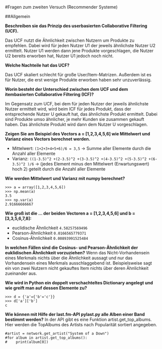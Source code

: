 #Fragen zum zweiten Versuch (Recommender Systeme)

##Allgemein

**Beschreiben sie das Prinzip des userbasierten Collaborative Filtering (UCF).**

Das UCF nutzt die Ähnlichkeit zwischen Nutzern um Produkte zu empfehlen. Dabei wird für jeden Nutzer U1 der jeweils ähnlichste Nutzer U2 ermittelt. Nutzer U1 werden dann jene Produkte vorgeschlagen, die Nutzer U2 bereits erworben hat, Nutzer U1 jedoch noch nicht. 

**Welche Nachteile hat das UCF?**

Das UCF skaliert schlecht für große User/Item-Matrizen.
Außerdem ist es für Nutzer, die erst wenige Produkte erworben haben sehr unzuverlässig.

**Worin besteht der Unterschied zwischen dem UCF und dem itembasierten Collaborative Filtering (ICF)?**

Im Gegensatz zum UCF, bei dem für jeden Nutzer der jeweils ähnlichste Nutzer ermittelt wird, wird beim ICF für jedes Produkt, dass der entsprechende Nutzer U gekauft hat, das ähnlichste Produkt ermittelt. Dabei sind Produkte umso ähnlicher, je mehr Kunden sie zusammen gekauft haben. Das ähnlichste Produkt wird dann dem Nutzer U vorgeschlagen. 

**Zeigen Sie am Beispiel des Vectors a = [1,2,3,4,5,6] wie Mittelwert und Varianz eines Vectors berechnet werden.**
- Mittelwert: 	`(1+2+3+4+5+6)/6 = 3,5`            -> Summe aller Elemente durch die Anzahl aller Elemente
- Varianz:	 	`((1-3.5)^2 +(2-3.5)^2 +(3-3.5)^2 +(4-3.5)^2 +(5-3.5)^2 +(6-3.5)^2 )/6` -> (jedes Element minus den Mittelwert (Erwartungswert) hoch 2) geteilt durch die Anzahl aller Elemente 

**Wie werden Mittelwert und Varianz mit numpy berechnet?**

```
>>> a = array([1,2,3,4,5,6])
>>> np.mean(a)
3.5
>>> np.var(a)
2.91666666667
```

**Wie groß ist die ... der beiden Vectoren a = [1,2,3,4,5,6] und b = [3,3,5,6,7,8]:**

- euclidische Ähnlichkeit
	`4.58257569496`
- Pearson-Ähnlichkeit
	`0.0166565779371`
- Cosinus-Ähnlichkeit
	`0.00893991525484`

**In welchen Fällen sind die Cosinus- und Pearson-Ähnlichkeit der euklidischen Ähnlichkeit vorzuziehen?**
Wenn das Nicht-Vorhandensein eines Merkmals nichts über die Ähnlichkeit aussagt und nur das Vorhandensein eines Merkmals ausschlaggebend ist.
Beispielsweise sagt ein von zwei Nutzern nicht gekauftes Item nichts über deren Ähnlichkeit zueinander aus.

**Wie wird in Python ein doppelt verschachteltes Dictionary angelegt und wie greift man auf dessen Elemente zu?**

```
>>> d = {'a'={'b'='c'}}
>>> d['a']['b']
c
```

**Wie können mit Hilfe der last.fm-API pylast.py alle Alben einer Band bestimmt werden?**
In der API gibt es eine Funktion artist.get_top_albums. Hier werden die TopAlbums des Artists nach Popularität sortiert angegeben.

```
#artist = network.get_artist("System of a Down")
#for album in artist.get_top_albums():
#    print(album[0])
```